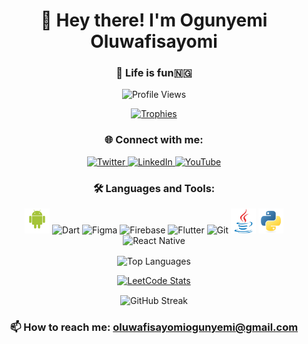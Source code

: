 <h1 align="center">👋 Hey there! I'm Ogunyemi Oluwafisayomi</h1>
<h3 align="center">🚀 Life is fun🇳🇬</h3>

<p align="center"> 
  <img src="https://komarev.com/ghpvc/?username=DroneCodes&label=Profile%20views&color=0e75b6&style=flat" alt="Profile Views"/>
</p>

<p align="center"> 
  <a href="https://github.com/ryo-ma/github-profile-trophy">
    <img src="https://github-profile-trophy.vercel.app/?username=DroneCodes" alt="Trophies" />
  </a>
</p>

<h3 align="center">🌐 Connect with me:</h3>
<p align="center">
  <a href="https://twitter.com/DroneCodes" target="_blank">
    <img src="https://img.shields.io/twitter/follow/DroneCodes?style=social" alt="Twitter" />
  </a>
  <a href="https://www.linkedin.com/in/dronecodes/" target="_blank">
    <img src="https://img.shields.io/badge/-DroneCodes-blue?style=flat-square&logo=Linkedin&logoColor=white&link=https://www.linkedin.com/in/dronecodes/" alt="LinkedIn" />
  </a>
  <a href="https://www.youtube.com/channel/UCRizWBi6pF6n_bYGpasQcbw" target="_blank">
    <img src="https://img.shields.io/youtube/channel/subscribers/UCRizWBi6pF6n_bYGpasQcbw?label=Subscribe&style=social" alt="YouTube" />
  </a>
</p>

<h3 align="center">🛠️ Languages and Tools:</h3>

<p align="center"> 
  <img src="https://raw.githubusercontent.com/devicons/devicon/master/icons/android/android-original-wordmark.svg" alt="Android" width="40" height="40"/>
  <img src="https://www.vectorlogo.zone/logos/dartlang/dartlang-icon.svg" alt="Dart" width="40" height="40"/>
  <img src="https://www.vectorlogo.zone/logos/figma/figma-icon.svg" alt="Figma" width="40" height="40"/>
  <img src="https://www.vectorlogo.zone/logos/firebase/firebase-icon.svg" alt="Firebase" width="40" height="40"/>
  <img src="https://www.vectorlogo.zone/logos/flutterio/flutterio-icon.svg" alt="Flutter" width="40" height="40"/>
  <img src="https://www.vectorlogo.zone/logos/git-scm/git-scm-icon.svg" alt="Git" width="40" height="40"/>
  <img src="https://raw.githubusercontent.com/devicons/devicon/master/icons/java/java-original.svg" alt="Java" width="40" height="40"/>
  <img src="https://raw.githubusercontent.com/devicons/devicon/master/icons/python/python-original.svg" alt="Python" width="40" height="40"/>
  <img src="https://reactnative.dev/img/header_logo.svg" alt="React Native" width="40" height="40"/>
</p>

<p align="center"> 
  <img align="center" src="https://github-readme-stats.vercel.app/api/top-langs/?username=DroneCodes&layout=compact&theme=radical" alt="Top Languages"/>
</p>

<p align="center"> 
  <a href="https://github.com/DroneCodes/leetcode-stats">
    <img src="https://leetcode-stats-six.vercel.app/?username=Dronecodes&theme=dark" alt="LeetCode Stats" />
  </a>
</p>

<p align="center"> 
  <img align="center" src="https://github-readme-streak-stats.herokuapp.com/?user=DroneCodes&theme=dark" alt="GitHub Streak" />
</p>

<h3 align="center">📫 How to reach me: <a href="mailto:oluwafisayomiogunyemi@gmail.com">oluwafisayomiogunyemi@gmail.com</a></h3>

<!--
**DroneCodes/DroneCodes** is a ✨ _special_ ✨ repository because its `README.md` (this file) appears on your GitHub profile.
-->

